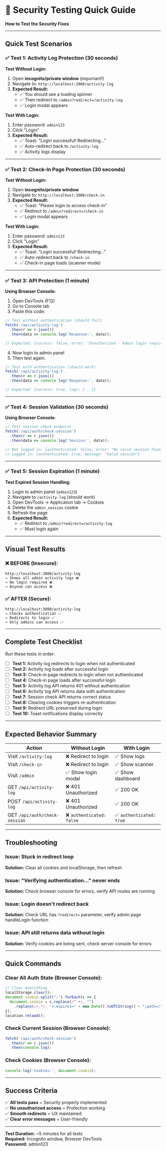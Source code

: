 # 🧪 Security Testing Quick Guide

**How to Test the Security Fixes**

---

## Quick Test Scenarios

### ✅ Test 1: Activity Log Protection (30 seconds)

**Test Without Login:**
1. Open **incognito/private window** (important!)
2. Navigate to: `http://localhost:3000/activity-log`
3. **Expected Result:** 
   - ✅ You should see a loading spinner
   - ✅ Then redirect to `/admin?redirect=/activity-log`
   - ✅ Login modal appears

**Test With Login:**
1. Enter password: `admin123`
2. Click "Login"
3. **Expected Result:**
   - ✅ Toast: "Login successful! Redirecting..."
   - ✅ Auto-redirect back to `/activity-log`
   - ✅ Activity logs display

---

### ✅ Test 2: Check-In Page Protection (30 seconds)

**Test Without Login:**
1. Open **incognito/private window**
2. Navigate to: `http://localhost:3000/check-in`
3. **Expected Result:**
   - ✅ Toast: "Please login to access check-in"
   - ✅ Redirect to `/admin?redirect=/check-in`
   - ✅ Login modal appears

**Test With Login:**
1. Enter password: `admin123`
2. Click "Login"
3. **Expected Result:**
   - ✅ Toast: "Login successful! Redirecting..."
   - ✅ Auto-redirect back to `/check-in`
   - ✅ Check-in page loads (scanner mode)

---

### ✅ Test 3: API Protection (1 minute)

**Using Browser Console:**

1. Open DevTools (F12)
2. Go to Console tab
3. Paste this code:

```javascript
// Test without authentication (should fail)
fetch('/api/activity-log')
  .then(r => r.json())
  .then(data => console.log('Response:', data));

// Expected: {success: false, error: "Unauthorized - Admin login required"}
```

4. Now login to admin panel
5. Then test again:

```javascript
// Test with authentication (should work)
fetch('/api/activity-log')
  .then(r => r.json())
  .then(data => console.log('Response:', data));

// Expected: {success: true, logs: [...]}
```

---

### ✅ Test 4: Session Validation (30 seconds)

**Using Browser Console:**

```javascript
// Test session check endpoint
fetch('/api/auth/check-session')
  .then(r => r.json())
  .then(data => console.log('Session:', data));

// Not logged in: {authenticated: false, error: "No valid session found"}
// Logged in: {authenticated: true, message: "Valid session"}
```

---

### ✅ Test 5: Session Expiration (1 minute)

**Test Expired Session Handling:**

1. Login to admin panel (`admin123`)
2. Navigate to `/activity-log` (should work)
3. Open DevTools → Application tab → Cookies
4. Delete the `admin_session` cookie
5. Refresh the page
6. **Expected Result:**
   - ✅ Redirect to `/admin?redirect=/activity-log`
   - ✅ Must login again

---

## Visual Test Results

### ❌ BEFORE (Insecure):
```
http://localhost:3000/activity-log
→ Shows all admin activity logs ❌
→ No login required ❌
→ Anyone can access ❌
```

### ✅ AFTER (Secure):
```
http://localhost:3000/activity-log
→ Checks authentication ✅
→ Redirects to login ✅
→ Only admins can access ✅
```

---

## Complete Test Checklist

Run these tests in order:

- [ ] **Test 1:** Activity log redirects to login when not authenticated
- [ ] **Test 2:** Activity log loads after successful login
- [ ] **Test 3:** Check-in page redirects to login when not authenticated
- [ ] **Test 4:** Check-in page loads after successful login
- [ ] **Test 5:** Activity log API returns 401 without authentication
- [ ] **Test 6:** Activity log API returns data with authentication
- [ ] **Test 7:** Session check API returns correct status
- [ ] **Test 8:** Clearing cookies triggers re-authentication
- [ ] **Test 9:** Redirect URL preserved during login
- [ ] **Test 10:** Toast notifications display correctly

---

## Expected Behavior Summary

| Action | Without Login | With Login |
|--------|---------------|------------|
| Visit `/activity-log` | ❌ Redirect to login | ✅ Show logs |
| Visit `/check-in` | ❌ Redirect to login | ✅ Show scanner |
| Visit `/admin` | ✅ Show login modal | ✅ Show dashboard |
| GET `/api/activity-log` | ❌ 401 Unauthorized | ✅ 200 OK |
| POST `/api/activity-log` | ❌ 401 Unauthorized | ✅ 200 OK |
| GET `/api/auth/check-session` | ❌ `authenticated: false` | ✅ `authenticated: true` |

---

## Troubleshooting

### Issue: Stuck in redirect loop
**Solution:** Clear all cookies and localStorage, then refresh

### Issue: "Verifying authentication..." never ends
**Solution:** Check browser console for errors, verify API routes are running

### Issue: Login doesn't redirect back
**Solution:** Check URL has `?redirect=` parameter, verify admin page handleLogin function

### Issue: API still returns data without login
**Solution:** Verify cookies are being sent, check server console for errors

---

## Quick Commands

### Clear All Auth State (Browser Console):
```javascript
// Clear everything
localStorage.clear();
document.cookie.split(";").forEach(c => {
  document.cookie = c.replace(/^ +/, "")
    .replace(/=.*/, "=;expires=" + new Date().toUTCString() + ";path=/");
});
location.reload();
```

### Check Current Session (Browser Console):
```javascript
fetch('/api/auth/check-session')
  .then(r => r.json())
  .then(console.log);
```

### Check Cookies (Browser Console):
```javascript
console.log('Cookies:', document.cookie);
```

---

## Success Criteria

✅ **All tests pass** = Security properly implemented  
✅ **No unauthorized access** = Protection working  
✅ **Smooth redirects** = UX maintained  
✅ **Clear error messages** = User-friendly  

---

**Test Duration:** ~5 minutes for all tests  
**Required:** Incognito window, Browser DevTools  
**Password:** admin123

